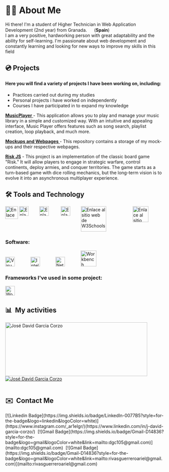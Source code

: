 <h1>👨‍🦲 About Me</h1>

Hi there! I'm a student of Higher Technician in Web Application Development (2nd year) from Granada. <img src="https://user-images.githubusercontent.com/108841509/227047690-8b8c901b-e00c-4de5-802f-5f74e0850d18.png" width="15"> (<b>Spain</b>)<br> 
I am a very positive, hardworking person with great adaptability and the ability for self-learning. 
I'm passionate about web development and constantly learning and looking for new ways to improve my skills in this field

<h2>💿 Projects</h2>

<h4>Here you will find a variety of projects I have been working on, including:</h4>
<ul>
<li>Practices carried out during my studies</li>
<li>Personal projects i have worked on independently</li>
<li>Courses I have participated in to expand my knowledge</li>
</ul>

<a href="https://github.com/ATOJ5/MusicPlayer"> <b>MusicPlayer</b> </a> - This application allows you to play and manage your music library in a simple and customized way. With an intuitive and appealing interface, Music Player offers features such as song search, playlist creation, loop playback, and much more.

<a href="https://github.com/jdgc5/Mockups-and-Webpages"> <b>Mockups and Webpages</b> </a> - This repository contains a storage of my mock-ups and their respective webpages.

<a href="https://github.com/jdgc5/RiskJS"><b>Risk JS</b></a> - This project is an implementation of the classic board game "Risk." It will allow players to engage in strategic warfare, control continents, deploy armies, and conquer territories. The game starts as a turn-based game with dice rolling mechanics, but the long-term vision is to evolve it into an asynchronous multiplayer experience.
<h2>🛠️ Tools and Technology</h2>

<div style="display: flex; justify-content: space-around;">
<a href="https://www.w3schools.com/html/default.asp"><img src="https://encrypted-tbn0.gstatic.com/images?q=tbn:ANd9GcQpngGRjYX1ca7qAADU3K6eGLj7ShQE3L2otdzfryl_Y9Ht2QRoQKYQbsXd36XIxMbYOw0&usqp=CAU" width="40" alt="Enlace al sitio web de W3Schools" title="https://www.w3schools.com/html/default.asp"></a> &nbsp; &nbsp;
<a href="https://www.w3schools.com/css"><img src="https://upload.wikimedia.org/wikipedia/commons/thumb/d/d5/CSS3_logo_and_wordmark.svg/1200px-CSS3_logo_and_wordmark.svg.png" width="30" style="margin-right: 30px;"  alt="Enlace al sitio web de W3Schools" title="https://www.w3schools.com/css/"></a> &nbsp; &nbsp;
<a href="https://www.w3schools.com/js/default.asp"><img src="https://encrypted-tbn0.gstatic.com/images?q=tbn:ANd9GcTab05l3ndGtZqyqxgTeOkmB7g2eDGyYrQp60gRu108tIEXOLQTl8tf9Jpx90UiNJEIv1Q&usqp=CAU" width="30" style="margin-right: 30px;"  alt="Enlace al sitio web de W3Schools" title="https://www.w3schools.com/js/default.asp"></a> &nbsp;&nbsp;
<a href="https://www.w3schools.com/java/default.asp"><img src="https://upload.wikimedia.org/wikipedia/en/thumb/3/30/Java_programming_language_logo.svg/1200px-Java_programming_language_logo.svg.png" width="30" style="margin-right: 30px;"  alt="Enlace al sitio web de W3Schools" title="https://www.w3schools.com/java/default.asp"></a> &nbsp; &nbsp;
<a href="https://www.w3schools.com/java/default.asp"><img src="https://upload.wikimedia.org/wikipedia/en/c/cc/JavaFX_Logo.png" width="80" style="margin-right: 80px;"  alt="Enlace al sitio web de W3Schools" title="https://www.w3schools.com/java/default.asp"></a> &nbsp; &nbsp;
<a href="https://www.w3schools.com/mysql/default.asp"><img src="https://upload.wikimedia.org/wikipedia/fr/thumb/6/62/MySQL.svg/1200px-MySQL.svg.png" width="50" style="margin-right: 50px;"  alt="Enlace al sitio web de W3Schools" title="https://www.w3schools.com/mysql/default.asp"></a> &nbsp;
</div>

<h3>Software:</h3>
<a href="https://code.visualstudio.com/"><img src="https://upload.wikimedia.org/wikipedia/commons/thumb/9/9a/Visual_Studio_Code_1.35_icon.svg/2048px-Visual_Studio_Code_1.35_icon.svg.png" width="30" style="margin-right: 30px;"  alt="Visual Studio Code" title="https://code.visualstudio.com/"></a> &nbsp; &nbsp;
<a href="https://www.jetbrains.com/es-es/idea/"><img src="https://user-images.githubusercontent.com/108841509/227059016-6110a03b-3de0-4f12-b17a-289ca4da8536.png" width="30" style="margin-right: 30px;"  alt="IntelliJ" title="https://www.jetbrains.com/es-es/idea/"></a> &nbsp; &nbsp;
<a href="https://netbeans.apache.org/"><img src="https://upload.wikimedia.org/wikipedia/commons/thumb/9/98/Apache_NetBeans_Logo.svg/1200px-Apache_NetBeans_Logo.svg.png" width="30" style="margin-right: 30px;"  alt="NetBeans" title="https://netbeans.apache.org/"></a> &nbsp; &nbsp;
<a href="https://www.mysql.com/products/workbench/"><img src="https://user-images.githubusercontent.com/108841509/227059624-7a9591f1-4e2c-48fe-bd4d-56041b1e1dd9.png" width="50" style="margin-right: 70px;"  alt="Workbench" title="https://www.mysql.com/products/workbench/"></a> &nbsp; &nbsp;

<h3>Frameworks I've used in some project:</h3>
<a href="https://getbootstrap.com/"><img src="https://upload.wikimedia.org/wikipedia/commons/thumb/b/b2/Bootstrap_logo.svg/1200px-Bootstrap_logo.svg.png" width="30" style="margin-right: 50px;"  alt="Workbench" title="https://getbootstrap.com/"></a> &nbsp; &nbsp;

<div>

  ## 📊 &nbsp;My activities
  <a href="https://github.com/jdgc5">
    <img width=450 height=170 align="center" alt="José David Garcia Corzo" src="https://github-readme-stats.vercel.app/api?username=jdgc5&theme=algolia&show_icons=true&bg_color=0D1117&hide_border=true&count_private=true" />
  </a>
  <a href="[https://github.com/jdgc5](https://github.com/jdgc5)">
    <img align="center" alt="José David Garcia Corzo" src="https://github-readme-stats.vercel.app/api/top-langs/?username=jdgc5&theme=algolia&layout=compact&bg_color=0D1117&hide_border=true&count_private=true" />
  </a>
<br>
  <br>
</div>

## ✉️ &nbsp;Contact Me
<div>
[![Linkedin Badge](https://img.shields.io/badge/LinkedIn-0077B5?style=for-the-badge&logo=linkedin&logoColor=white)](https://www.instagram.com/_ar1elgr/)(https://www.linkedin.com/in/j-david-garcia-corzo/)&nbsp;
[![Gmail Badge](https://img.shields.io/badge/Gmail-D14836?style=for-the-badge&logo=gmail&logoColor=white&link=mailto:dgc105@gmail.com)](mailto:dgc105@gmail.com)&nbsp;
[![Gmail Badge](https://img.shields.io/badge/Gmail-D14836?style=for-the-badge&logo=gmail&logoColor=white&link=mailto:rivasguerreroariel@gmail.com)](mailto:rivasguerreroariel@gmail.com)&nbsp;
</div>
